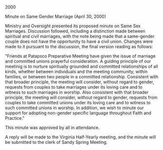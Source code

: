 2000

Minute on Same Gender Marriage (April 30, 2000)

Ministry and Oversight presented its proposed minute on Same Sex Marriages. Discussion followed, including a distinction made between spiritual and civil marriages, with the note being made that a same-gender couple does not have the opportunity to have a civil union. Changes were made to it pursuant to the discussion, the final version reading as follows:

"Friends at Patapsco Preparative Meeting have given the issue of marriage and committed unions prayerful consideration. A guiding principle of our meetinig is to nurture spiritually grounded and committed relationships of all kinds, whether between individuals and the meeting community, within families, or between two people in a committed relationship. Consistent with that broader principle, the meeting will consider, without regard to gender, requests from couples to take marriages under its loving care and to witness to such marriages in worship. Also consistent with that broader principle, the meeting will consider, without regard to gender, requests from couples to take committed unions under its loving care and to witness to such committed unions in worship. In addition, we wish to minute our support for adopting non-gender specific language throughout Faith and Practice."

This minute was approved by all in attendance.

A reply will be made to the Virginia Half-Yearly meeting, and the minute will be submitted to the clerk of Sandy Spring Meeting.
